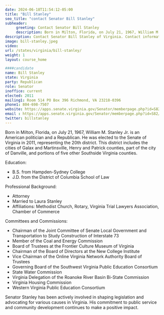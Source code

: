```yaml
---
date: 2024-06-18T11:54:12-05:00
title: "Bill Stanley"
seo_title: "contact Senator Bill Stanley"
subheader:
     greeting: Contact Senator Bill Stanley
     description: Born in Milton, Florida, on July 21, 1967, William M. Stanley Jr. is an American politician and a Republican. He was elected to the Senate of Virginia in 2011, representing the 20th district.
description: Contact Senator Bill Stanley of Virginia. Contact information for Bill Stanley includes email address, phone number, and mailing address.
image: bill-stanley.jpeg
video:
url: /states/virginia/bill-stanley/
weight: 1
layout: course_home

####candidate
name: Bill Stanley
state: Virginia
party: Republican
role: Senator
inoffice: current
elected: 2011
mailing1: Room 514 PO Box 396 Richmond, VA 23218-0396
phone1: 804-698-7507
website: https://apps.senate.virginia.gov/Senator/memberpage.php?id=S82/
email : https://apps.senate.virginia.gov/Senator/memberpage.php?id=S82/
twitter: billstanley
---
```

Born in Milton, Florida, on July 21, 1967, William M. Stanley Jr. is an American politician and a Republican. He was elected to the Senate of Virginia in 2011, representing the 20th district. This district includes the cities of Galax and Martinsville, Henry and Patrick counties, part of the city of Danville, and portions of five other Southside Virginia counties.

Education:
- B.S. from Hampden-Sydney College
- J.D. from the District of Columbia School of Law

Professional Background:
- Attorney
- Married to Laura Stanley
- Affiliations: Methodist Church, Rotary, Virginia Trial Lawyers Association, Chamber of Commerce

Committees and Commissions:
- Chairman of the Joint Committee of Senate Local Government and Transportation to Study Construction of Interstate 73
- Member of the Coal and Energy Commission
- Board of Trustees at the Frontier Culture Museum of Virginia
- Chairman of the Board of Directors at the New College Institute
- Vice Chairman of the Online Virginia Network Authority Board of Trustees
- Governing Board of the Southwest Virginia Public Education Consortium
- State Water Commission
- Virginia Delegation of the Roanoke River Basin Bi-State Commission
- Virginia Housing Commission
- Western Virginia Public Education Consortium

Senator Stanley has been actively involved in shaping legislation and advocating for various causes in Virginia. His commitment to public service and community development continues to make a positive impact.


